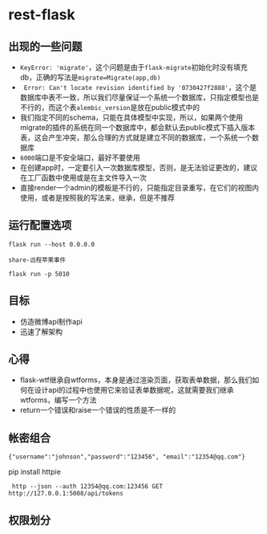 # rest-flask

## 出现的一些问题

- `KeyError: 'migrate'`，这个问题是由于`flask-migrate`初始化时没有填充db，正确的写法是`migrate=Migrate(app,db)`
- ` Error: Can't locate revision identified by '0730427f2888'`，这个是数据库中表不一致，所以我们尽量保证一个系统一个数据库，只指定模型也是不行的，而这个表`alembic_version`是放在public模式中的
- 我们指定不同的schema，只能在具体模型中实现，所以，如果两个使用migrate的插件的系统在同一个数据库中，都会默认去public模式下插入版本表，这会产生冲突，那么合理的方式就是建立不同的数据库，一个系统一个数据库
- `6000`端口是不安全端口，最好不要使用
- 在创建app时，一定要引入一次数据库模型，否则，是无法验证更改的，建议在工厂函数中使用或是在主文件导入一次
- 直接render一个admin的模板是不行的，只能指定目录重写，在它们的视图内使用，或者是按照我的写法来，继承，但是不推荐


## 运行配置选项

`flask run --host 0.0.0.0`

`share-远程苹果事件`

`flask run -p 5010`

## 目标

- 仿造微博api制作api
- 迅速了解架构


## 心得

- flask-wtf继承自wtforms，本身是通过渲染页面，获取表单数据，那么我们如何在设计api的过程中也使用它来验证表单数据呢，这就需要我们继承wtforms，编写一个方法
- return一个错误和raise一个错误的性质是不一样的

## 帐密组合

`{"username":"johnson","password":"123456", "email":"12354@qq.com"}`


pip install httpie

` http --json --auth 12354@qq.com:123456 GET http://127.0.0.1:5008/api/tokens`


## 权限划分

